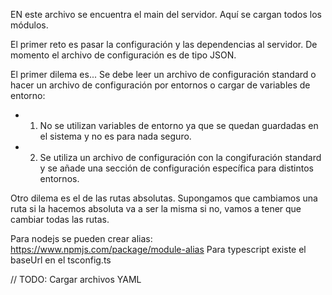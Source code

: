 EN este archivo se encuentra el main del servidor. Aquí se cargan todos los módulos.

El primer reto es pasar la configuración y las dependencias al servidor. De momento el archivo de configuración es de tipo JSON.

El primer dilema es... Se debe leer un archivo de configuración standard o hacer un archivo de configuración por entornos o cargar de variables de entorno:
- 1. No se utilizan variables de entorno ya que se quedan guardadas en el sistema y no es para nada seguro.
- 2. Se utiliza un archivo de configuración con la congifuración standard y se añade una sección de configuración específica para distintos entornos.


Otro dilema es el de las rutas absolutas. Supongamos que cambiamos una ruta si la hacemos absoluta va a ser la misma si no, vamos a tener que cambiar todas las rutas.

Para nodejs se pueden crear alias:
https://www.npmjs.com/package/module-alias
Para typescript existe el baseUrl en el tsconfig.ts













// TODO: Cargar archivos YAML